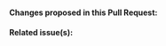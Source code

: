 <!-- Thanks for contributing to Underscores! Please provide as much information as possible with your Pull Request by filling out the following - this helps make reviewing much quicker! -->

#### Changes proposed in this Pull Request:


#### Related issue(s):
